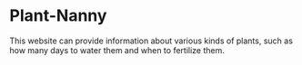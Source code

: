 # Plant-Nanny
This website can provide information about various kinds of plants, such as how many days to water them and when to fertilize them.

